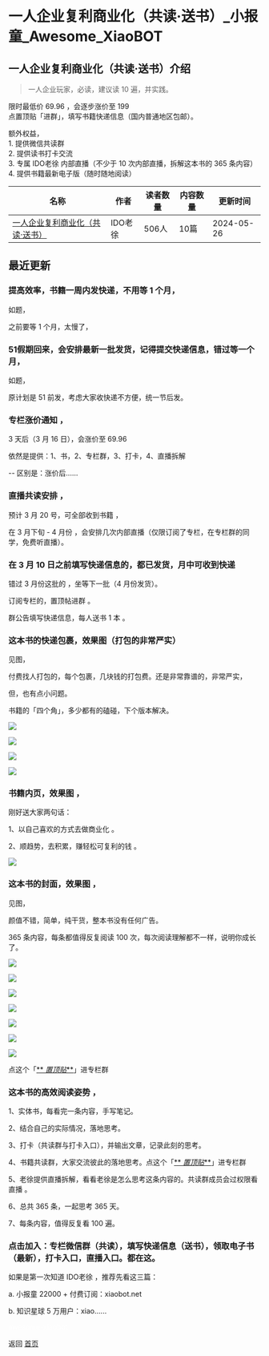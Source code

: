 # 一人企业复利商业化（共读·送书）_小报童_Awesome_XiaoBOT

## 一人企业复利商业化（共读·送书）介绍
> 一人企业玩家，必读，建议读 10 遍，并实践。    
    
限时最低价 69.96 ，会逐步涨价至 199    
点置顶贴「进群」，填写书籍快递信息（国内普通地区包邮）。    
    
额外权益，    
1\. 提供微信共读群    
2\. 提供读书打卡交流    
3\. 专属 IDO老徐 内部直播（不少于 10 次内部直播，拆解这本书的 365 条内容）    
4\. 提供书籍最新电子版（随时随地阅读）  
  


|名称|作者|读者数量|内容数量|更新时间|
|---|---|---|---|---|
|[一人企业复利商业化（共读·送书）](https://xiaobot.net/p/qiye?refer=0b133df9-27dc-423b-8101-639049001c13)|IDO老徐|506人|10篇|2024-05-26|

## 最近更新
### 提高效率，书籍一周内发快递，不用等 1 个月，

如题，

之前要等 1 个月，太慢了，

### 51假期回来，会安排最新一批发货，记得提交快递信息，错过等一个月，

如题，

原计划是 51 前发，考虑大家收快递不方便，统一节后发。

### 专栏涨价通知 ，

3 天后（3 月 16 日），会涨价至 69.96

依然是提供：1、书，2、专栏群，3、打卡，4、直播拆解

\-- 区别是：涨价后......

### 直播共读安排 ，

预计 3 月 20 号，可全部收到书籍 ，

在 3 月下旬 - 4 月份 ，会安排几次内部直播（仅限订阅了专栏，在专栏群的同学，免费听直播）。

### 在 3 月 10 日之前填写快递信息的，都已发货，月中可收到快递

错过 3 月份这批的 ，坐等下一批（4 月份发货）。

订阅专栏的，置顶帖进群 。

群公告填写快递信息，每人送书 1 本 。

### 这本书的快递包裹，效果图（打包的非常严实）

见图，

付费找人打包的，每个包裹，几块钱的打包费。还是非常靠谱的，非常严实，

但，也有点小问题。

书籍的「四个角」，多少都有的磕碰，下个版本解决。

![](https://static.xiaobot.net/file/2024-02-04/7466/89d60d4f62d21b55228a80525795b101.jpeg)

![](https://static.xiaobot.net/file/2024-02-04/7466/66cb7882be3ca68c190344c1845c3209.jpeg)

![](https://static.xiaobot.net/file/2024-02-04/7466/43ed38b138d13dcbd87402540de8fdea.jpeg)

![](https://static.xiaobot.net/file/2024-02-04/7466/2f358200a36a5f75c1df47580e2eba77.jpeg)

### 书籍内页，效果图 ，

刚好送大家两句话：

1、以自己喜欢的方式去做商业化 。

2、顺趋势，去积累，赚轻松可复利的钱 。

![](https://static.xiaobot.net/file/2024-02-02/7466/a872a41c76614d75ca2e3f5da0a6239e.png)

### 这本书的封面，效果图 ，

见图，

颜值不错，简单，纯干货，整本书没有任何广告。

365 条内容，每条都值得反复阅读 100 次，每次阅读理解都不一样，说明你成长了。

![](https://static.xiaobot.net/file/2024-02-02/7466/0f4646b775b0078565ef6aba02d6524a.jpeg)

![](https://static.xiaobot.net/file/2024-02-02/7466/252b9518a4fcf21c7f706aab2d6aed42.jpeg)

![](https://static.xiaobot.net/file/2024-02-02/7466/6c41cb9ebd19eb4290d9aad435c76e24.png)

![](https://static.xiaobot.net/file/2024-02-02/7466/5c1891a1af10d94c1e346daa69bddd38.png)

![](https://static.xiaobot.net/file/2024-02-02/7466/552896aac2c66086c9316453f649f571.png)

![](https://static.xiaobot.net/file/2024-02-02/7466/1bbf375754f21df995cb4ab73fcabbd0.png)

![](https://static.xiaobot.net/file/2024-01-31/7466/4e68b21a4f4078503d2e0a6188591986.png)

点这个「[**
_置顶贴_**](https://xiaobot.net/post/60f4579b-24a1-4b80-938d-08c4f4c53a68?refer=a9a4493c-89d4-4c7e-a79c-2000d9542080)」进专栏群

### 这本书的高效阅读姿势 ，

1、实体书，每看完一条内容，手写笔记。

2、结合自己的实际情况，落地思考。

3、打卡（共读群与打卡入口），并输出文章，记录此刻的思考。

4、书籍共读群，大家交流彼此的落地思考。点这个「[**
_置顶贴_**](https://xiaobot.net/post/60f4579b-24a1-4b80-938d-08c4f4c53a68?refer=a9a4493c-89d4-4c7e-a79c-2000d9542080)」进专栏群

5、老徐提供直播拆解，看看老徐是怎么思考这条内容的。共读群成员会过权限看直播 。

6、总共 365 条，一起思考 365 天。

7、每条内容，值得反复看 100 遍。

### 点击加入：专栏微信群（共读），填写快递信息（送书），领取电子书（最新），打卡入口，直播入口。都在这。

如果是第一次知道 IDO老徐 ，推荐先看这三篇：

a. 小报童 22000 + 付费订阅：xiaobot.net

b. 知识星球 5 万用户：xiao......


<a href="https://github.com/Reno9527/awesome-xiaobot" style="color: white; text-decoration: none;">awesome-xiaobot</a>

返回 [首页](../README.md)
